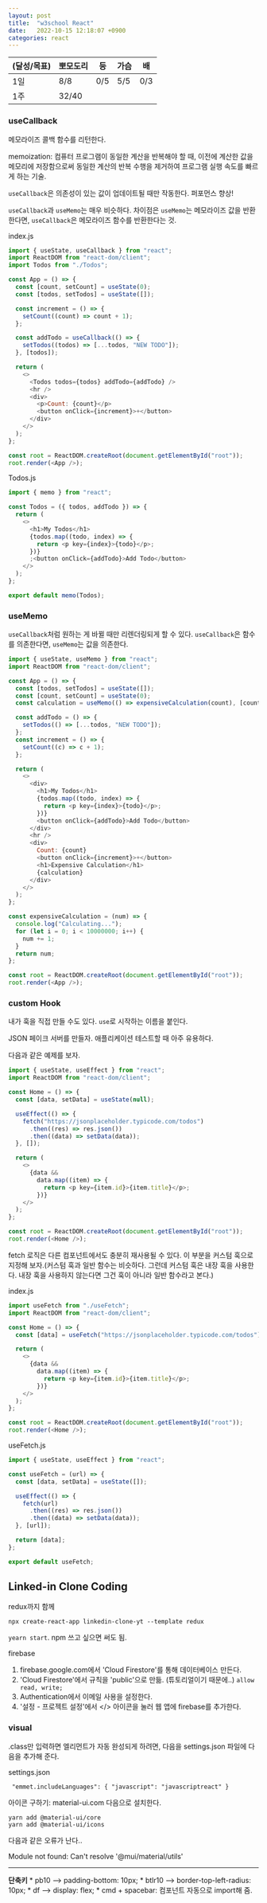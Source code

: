 ```yaml
---
layout: post
title:  "w3school React"
date:   2022-10-15 12:18:07 +0900
categories: react
---
```


| (달성/목표) | 뽀모도리  | 등   | 가슴 | 배   |
|----|-------|-----|-------|-----|
| 1일 | 8/8   | 0/5 | 5/5 | 0/3 |
| 1주 | 32/40 |     |       |



### useCallback

메모라이즈 콜백 함수를 리턴한다.

memoization: 컴퓨터 프로그램이 동일한 계산을 반복해야 할 때, 이전에 계산한 값을 메모리에 저장함으로써 동일한 계산의 반복 수행을 제거하여 프로그램 실행 속도를 빠르게 하는 기술.

`useCallback`은 의존성이 있는 값이 업데이트될 때만 작동한다. 퍼포먼스 향상!

`useCallback`과 `useMemo`는 매우 비슷하다. 차이점은 `useMemo`는 메모라이즈 값을 반환한다면, `useCallback`은 메모라이즈 함수를 반환한다는 것.

index.js
```js
import { useState, useCallback } from "react";
import ReactDOM from "react-dom/client";
import Todos from "./Todos";

const App = () => {
  const [count, setCount] = useState(0);
  const [todos, setTodos] = useState([]);

  const increment = () => {
    setCount((count) => count + 1);
  };

  const addTodo = useCallback(() => {
    setTodos((todos) => [...todos, "NEW TODO"]);
  }, [todos]);

  return (
    <>
      <Todos todos={todos} addTodo={addTodo} />
      <hr />
      <div>
        <p>Count: {count}</p>
        <button onClick={increment}>+</button>
      </div>
    </>
  );
};

const root = ReactDOM.createRoot(document.getElementById("root"));
root.render(<App />);
```

Todos.js
```js
import { memo } from "react";

const Todos = ({ todos, addTodo }) => {
  return (
    <>
      <h1>My Todos</h1>
      {todos.map((todo, index) => {
        return <p key={index}>{todo}</p>;
      })}
      ;<button onClick={addTodo}>Add Todo</button>
    </>
  );
};

export default memo(Todos);
```


### useMemo

`useCallback`처럼 원하는 게 바뀔 때만 리렌더링되게 할 수 있다. `useCallback`은 함수를 의존한다면, `useMemo`는 값을 의존한다. 


```js
import { useState, useMemo } from "react";
import ReactDOM from "react-dom/client";

const App = () => {
  const [todos, setTodos] = useState([]);
  const [count, setCount] = useState(0);
  const calculation = useMemo(() => expensiveCalculation(count), [count]);

  const addTodo = () => {
    setTodos(() => [...todos, "NEW TODO"]);
  };
  const increment = () => {
    setCount((c) => c + 1);
  };

  return (
    <>
      <div>
        <h1>My Todos</h1>
        {todos.map((todo, index) => {
          return <p key={index}>{todo}</p>;
        })}
        <button onClick={addTodo}>Add Todo</button>
      </div>
      <hr />
      <div>
        Count: {count}
        <button onClick={increment}>+</button>
        <h1>Expensive Calculation</h1>
        {calculation}
      </div>
    </>
  );
};

const expensiveCalculation = (num) => {
  console.log("Calculating...");
  for (let i = 0; i < 10000000; i++) {
    num += 1;
  }
  return num;
};

const root = ReactDOM.createRoot(document.getElementById("root"));
root.render(<App />);

```


### custom Hook

내가 훅을 직접 만들 수도 있다. `use`로 시작하는 이름을 붙인다.

JSON 페이크 서버를 만들자. 애플리케이션 테스트할 때 아주 유용하다.

다음과 같은 예제를 보자.

```js
import { useState, useEffect } from "react";
import ReactDOM from "react-dom/client";

const Home = () => {
  const [data, setData] = useState(null);

  useEffect(() => {
    fetch("https://jsonplaceholder.typicode.com/todos")
      .then((res) => res.json())
      .then((data) => setData(data));
  }, []);

  return (
    <>
      {data &&
        data.map((item) => {
          return <p key={item.id}>{item.title}</p>;
        })}
    </>
  );
};

const root = ReactDOM.createRoot(document.getElementById("root"));
root.render(<Home />);
```

fetch 로직은 다른 컴포넌트에서도 충분히 재사용될 수 있다. 이 부분을 커스텀 훅으로 지정해 보자.(커스텀 훅과 일반 함수는 비슷하다. 그런데 커스텀 훅은 내장 훅을 사용한다. 내장 훅을 사용하지 않는다면 그건 훅이 아니라 일반 함수라고 본다.)

index.js
```js
import useFetch from "./useFetch";
import ReactDOM from "react-dom/client";

const Home = () => {
  const [data] = useFetch("https://jsonplaceholder.typicode.com/todos");

  return (
    <>
      {data &&
        data.map((item) => {
          return <p key={item.id}>{item.title}</p>;
        })}
    </>
  );
};

const root = ReactDOM.createRoot(document.getElementById("root"));
root.render(<Home />);

```


useFetch.js

```js
import { useState, useEffect } from "react";

const useFetch = (url) => {
  const [data, setData] = useState([]);

  useEffect(() => {
    fetch(url)
      .then((res) => res.json())
      .then((data) => setData(data));
  }, [url]);

  return [data];
};

export default useFetch;
```



## Linked-in Clone Coding

redux까지 함께 
```
npx create-react-app linkedin-clone-yt --template redux
```

`yearn start`. npm 쓰고 싶으면 써도 됨.


firebase
1. firebase.google.com에서 'Cloud Firestore'를 통해 데이터베이스 만든다.
2. 'Cloud Firestore'에서 규칙을 'public'으로 만듦. (튜토리얼이기 때문에..)
   `allow read, write;`
3. Authentication에서 이메일 사용을 설정한다.
4. '설정 - 프로젝트 설정'에서 </> 아이콘을 눌러 웹 앱에 firebase를 추가한다.


### visual 
    
.class만 입력하면 엘리먼트가 자동 완성되게 하려면, 다음을 settings.json 파일에 다음을 추가해 준다.

settings.json
```
 "emmet.includeLanguages": { "javascript": "javascriptreact" }
```

아이콘 구하기: material-ui.com
다음으로 설치한다.

```
yarn add @material-ui/core
yarn add @material-ui/icons
```
다음과 같은 오류가 난다..

Module not found: Can't resolve '@mui/material/utils'

<hr />
<b>단축키</b>
* pb10 --> padding-bottom: 10px;
* btlr10 --> border-top-left-radius: 10px;
* df --> display: flex;
* cmd + spacebar: 컴포넌트 자동으로 import해 줌.


